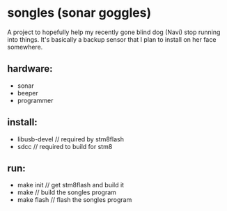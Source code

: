
# songles (sonar goggles)
A project to hopefully help my recently gone blind dog (Navi) stop running into things. It's basically a backup sensor that I plan to install on her face somewhere.

## hardware:
- sonar
- beeper
- programmer

## install:
- libusb-devel // required by stm8flash
- sdcc // required to build for stm8

## run:
- make init // get stm8flash and build it
- make // build the songles program
- make flash // flash the songles program
